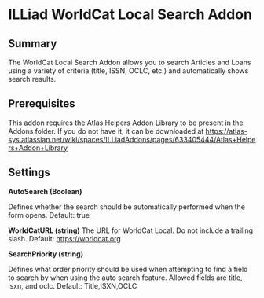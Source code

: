 # ILLiad WorldCat Local Search Addon

## Summary

The WorldCat Local Search Addon allows you to search Articles and Loans using a variety of criteria (title, ISSN, OCLC, etc.) and automatically shows search results.

## Prerequisites
This addon requires the Atlas Helpers Addon Library to be present in the Addons folder. If you do not have it, it can be downloaded at https://atlas-sys.atlassian.net/wiki/spaces/ILLiadAddons/pages/633405444/Atlas+Helpers+Addon+Library

## Settings

**AutoSearch (Boolean)**

Defines whether the search should be automatically performed when the form opens. Default: true

**WorldCatURL (string)**
The URL for WorldCat Local. Do not include a trailing slash. Default: https://worldcat.org

**SearchPriority (string)**

Defines what order priority should be used when attempting to find a field to search by when using the auto search feature. Allowed fields are title, isxn, and oclc. Default: Title,ISXN,OCLC